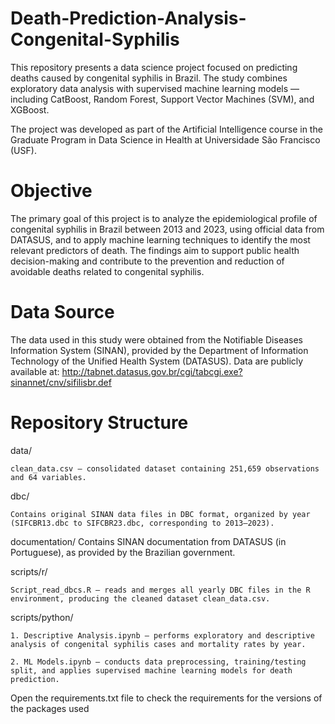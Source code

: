 # Death-Prediction-Analysis-Congenital-Syphilis

This repository presents a data science project focused on predicting deaths caused by congenital syphilis in Brazil. The study combines exploratory data analysis with supervised machine learning models — including CatBoost, Random Forest, Support Vector Machines (SVM), and XGBoost.

The project was developed as part of the Artificial Intelligence course in the Graduate Program in Data Science in Health at Universidade São Francisco (USF).

# Objective

The primary goal of this project is to analyze the epidemiological profile of congenital syphilis in Brazil between 2013 and 2023, using official data from DATASUS, and to apply machine learning techniques to identify the most relevant predictors of death.
The findings aim to support public health decision-making and contribute to the prevention and reduction of avoidable deaths related to congenital syphilis.

# Data Source

The data used in this study were obtained from the Notifiable Diseases Information System (SINAN), provided by the Department of Information Technology of the Unified Health System (DATASUS).
Data are publicly available at:
http://tabnet.datasus.gov.br/cgi/tabcgi.exe?sinannet/cnv/sifilisbr.def

# Repository Structure

data/

    clean_data.csv — consolidated dataset containing 251,659 observations and 64 variables.

dbc/

    Contains original SINAN data files in DBC format, organized by year
    (SIFCBR13.dbc to SIFCBR23.dbc, corresponding to 2013–2023).

documentation/
    Contains SINAN documentation from DATASUS (in Portuguese), as provided by the Brazilian government.

scripts/r/

    Script_read_dbcs.R — reads and merges all yearly DBC files in the R environment, producing the cleaned dataset clean_data.csv.

scripts/python/

    1. Descriptive Analysis.ipynb — performs exploratory and descriptive analysis of congenital syphilis cases and mortality rates by year.

    2. ML Models.ipynb — conducts data preprocessing, training/testing split, and applies supervised machine learning models for death prediction.


Open the requirements.txt file to check the requirements for the versions of the packages used

